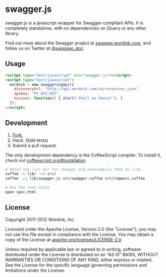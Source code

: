 swagger.js
==========

swagger.js is a javascript wrapper for Swagger-compliant APIs. It is completely standalone,
with no dependencies on jQuery or any other library.

Find out more about the Swagger project at [swagger.wordnik.com](http://swagger.wordnik.com), 
and follow us on Twitter at [@swagger_doc](https://twitter.com/#!/swagger_doc).

Usage
-----

```html
<script type="text/javascript" src="swagger.js"></script>
<script type="text/javascript">
  wordnik = new SwaggeringApi({
    discoveryUrl: "http://api.wordnik.com/v4/resources.json",
    apiKey: "MY_API_KEY",
    success: function() { alert('Shall we dance?'); }
  });
</script>
```

Development
-----------

1. [Fork.](https://github.com/wordnik/swagger.js)
1. Hack. (Add tests)
1. Submit a pull request.

The only development dependency is the CoffeeScript compiler. To install it, 
check out [coffeescript.org/#installation](http://coffeescript.org/#installation)

```bash
# Watch the /src dir for changes and autocompile them to /lib
coffee -o lib/ -cw src/
coffee -cj lib/swagger.js src/swagger.coffee src/reqwest.coffee
```

```bash
# Run the test suite
open spec.html
```

License
-------

Copyright 2011-2012 Wordnik, Inc.

Licensed under the Apache License, Version 2.0 (the "License");
you may not use this file except in compliance with the License.
You may obtain a copy of the License at [apache.org/licenses/LICENSE-2.0](http://www.apache.org/licenses/LICENSE-2.0)

Unless required by applicable law or agreed to in writing, software
distributed under the License is distributed on an "AS IS" BASIS,
WITHOUT WARRANTIES OR CONDITIONS OF ANY KIND, either express or implied.
See the License for the specific language governing permissions and
limitations under the License.